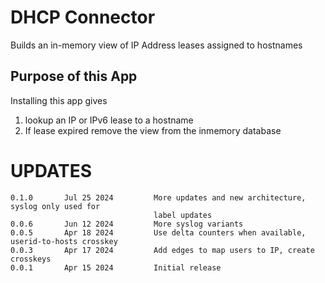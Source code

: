# DHCP Connector

Builds an in-memory view of IP Address leases assigned to hostnames 

## Purpose of this App

Installing this app gives 

1. lookup an IP or IPv6 lease to a hostname
2. If lease expired remove the view from the inmemory database 


UPDATES
=======

````
0.1.0       Jul 25 2024         More updates and new architecture, syslog only used for 
                                label updates 
0.0.6       Jun 12 2024         More syslog variants 
0.0.5       Apr 18 2024         Use delta counters when available, userid-to-hosts crosskey 
0.0.3       Apr 17 2024         Add edges to map users to IP, create crosskeys 
0.0.1       Apr 15 2024         Initial release 
````



